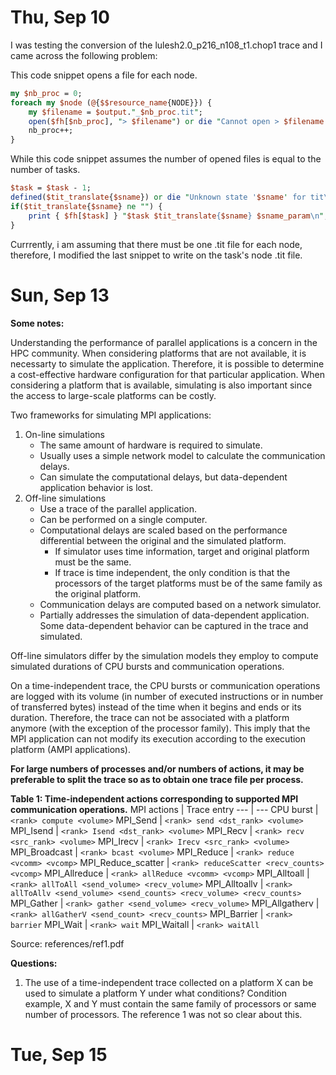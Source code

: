 # Thu, Sep 10
I was testing the conversion of the lulesh2.0_p216_n108_t1.chop1 trace and I came across the following problem:

This code snippet opens a file for each node.
```perl
my $nb_proc = 0;
foreach my $node (@{$$resource_name{NODE}}) { 
	my $filename = $output."_$nb_proc.tit";
	open($fh[$nb_proc], "> $filename") or die "Cannot open > $filename: $!";
	nb_proc++;
}
```
While this code snippet assumes the number of opened files is equal to the number of tasks.
```perl
$task = $task - 1;
defined($tit_translate{$sname}) or die "Unknown state '$sname' for tit\n";
if($tit_translate{$sname} ne "") {
	print { $fh[$task] } "$task $tit_translate{$sname} $sname_param\n",
}
```
Currrently, i am assuming that there must be one .tit file for each node, therefore, I modified the last snippet to write on the task's node .tit file.

# Sun, Sep 13

**Some notes:**

Understanding the performance of parallel applications is a concern in the HPC community.
When considering platforms that are not available, it is necessarty to simulate the application. Therefore, it is possible to determine a cost-effective hardware configuration for that particular application.
When considering a platform that is available, simulating is also important since the access to large-scale platforms can be costly.

Two frameworks for simulating MPI applications:
1. On-line simulations
	* The same amount of hardware is required to simulate.
	* Usually uses a simple network model to calculate the communication delays.
	* Can simulate the computational delays, but data-dependent application behavior is lost.
2. Off-line simulations
	* Use a trace of the parallel application.
	* Can be performed on a single computer.
	* Computational delays are scaled based on the performance differential between the original and the simulated platform.
		* If simulator uses time information, target and original platform must be the same.
		* If trace is time independent, the only condition is that the processors of the target platforms must be of the same family as the original platform.
	* Communication delays are computed based on a network simulator.
	* Partially addresses the simulation of data-dependent application. Some data-dependent behavior can be captured in the trace and simulated.

Off-line simulators differ by the simulation models they employ to compute simulated durations of CPU bursts and communication operations.

On a time-independent trace, the CPU bursts or communication operations are logged with its volume (in number of executed instructions or in number of transferred bytes) instead of the time when it begins and ends or its duration.
Therefore, the trace can not be associated with a platform anymore (with the exception of the processor family).
This imply that the MPI application can not modify its execution according to the execution platform (AMPI applications).

**For large numbers of processes and/or numbers of actions, it may be preferable to split the trace so as to obtain one trace file per process.**

**Table 1: Time-independent actions corresponding to supported MPI communication operations.**
MPI actions | Trace entry
--- | ---
CPU burst | `<rank> compute <volume>`
MPI_Send | `<rank> send <dst_rank> <volume>`
MPI_Isend | `<rank> Isend <dst_rank> <volume>`
MPI_Recv | `<rank> recv <src_rank> <volume>`
MPI_Irecv | `<rank> Irecv <src_rank> <volume>`
MPI_Broadcast | `<rank> bcast <volume>`
MPI_Reduce | `<rank> reduce <vcomm> <vcomp>`
MPI_Reduce_scatter | `<rank> reduceScatter <recv_counts> <vcomp>`
MPI_Allreduce | `<rank> allReduce <vcomm> <vcomp>`
MPI_Alltoall | `<rank> allToAll <send_volume> <recv_volume>`
MPI_Alltoallv | `<rank> allToAllv <send_volume> <send_counts> <recv_volume> <recv_counts>`
MPI_Gather | `<rank> gather <send_volume> <recv_volume>`
MPI_Allgatherv | `<rank> allGatherV <send_count> <recv_counts>`
MPI_Barrier | `<rank> barrier`
MPI_Wait | `<rank> wait`
MPI_Waitall | `<rank> waitAll`

Source: references/ref1.pdf

**Questions:**
1. The use of a time-independent trace collected on a platform X can be used to simulate a platform Y under what conditions? Condition example, X and Y must contain the same family of processors or same number of processors. The reference 1 was not so clear about this.

# Tue, Sep 15


